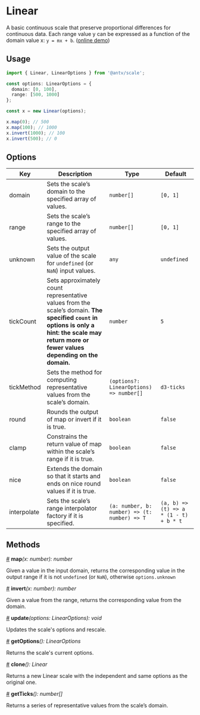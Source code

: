 # Linear

A basic continuous scale that preserve proportional differences for continuous data. Each range value y can be expressed as a function of the domain value x: `y = mx + b`. ([online demo](https://observablehq.com/@pearmini/antv-scale#linear))

## Usage

```ts
import { Linear, LinearOptions } from '@antv/scale';

const options: LinearOptions = {
  domain: [0, 100],
  range: [500, 1000]
};

const x = new Linear(options);

x.map(0); // 500
x.map(100); // 1000
x.invert(1000); // 100
x.invert(500); // 0
```

## Options

| Key | Description | Type | Default|  
| ----| ----------- | -----| -------|
| domain | Sets the scale’s domain to the specified array of values. | `number[]` | `[0, 1]` |
| range | Sets the scale’s range to the specified array of values. | `number[]` | `[0, 1]` |
| unknown | Sets the output value of the scale for `undefined` (or `NaN`) input values. | `any` | `undefined` |
| tickCount | Sets approximately count representative values from the scale’s domain. **The specified `count` in options is only a hint: the scale may return more or fewer values depending on the domain.**| `number` | `5` |
| tickMethod | Sets the method for computing representative values from the scale’s domain. | `(options?: LinearOptions) => number[]` | `d3-ticks` |
| round | Rounds the output of map or invert if it is true. | `boolean` | `false` |
| clamp | Constrains the return value of map within the scale’s range if it is true. | `boolean` | `false` |
| nice | Extends the domain so that it starts and ends on nice round values if it is true. | `boolean` | `false` |
| interpolate | Sets the scale’s range interpolator factory if it is specified. | `(a: number, b: number) => (t: number) => T` | `(a, b) => (t) => a * (1 - t) + b * t` |

## Methods

<a name="linear_map" href="#linear_map">#</a> **map**<i>(x: number): number</i>

Given a value in the input domain, returns the corresponding value in the output range if it is not `undefined` (or `NaN`), otherwise `options.unknown`

<a name="linear_invert" href="#linear_invert">#</a> **invert**<i>(x: number): number</i>

Given a value from the range, returns the corresponding value from the domain.

<a name="linear_update" href="#linear_update">#</a> **update**<i>(options: LinearOptions): void</i>

Updates the scale's options and rescale.

<a name="linear_get_options" href="#linear_get_options">#</a> **getOptions**<i>(): LinearOptions</i>

Returns the scale's current options.

<a name="linear_clone" href="#linear_clone">#</a> **clone**<i>(): Linear</i>

Returns a new Linear scale with the independent and same options as the original one.

<a name="linear_get_ticks" href="#linear_get_ticks">#</a> **getTicks**<i>(): number[]</i>

Returns a series of representative values from the scale’s domain.

